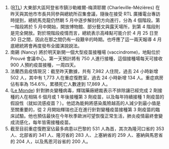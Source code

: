 1. ([RTL](https://bit.ly/3mVivFK)) 大東部大區阿登省市鎮沙勒維爾-梅濟耶爾 (Charleville-Mézières) 在昨天與其他市市長共同參與總統所召集會議，隨後在接受 RTL 廣播電台專訪時提到，總統馬克龍仍然朝 5 月中逐步解封的方向進行，分為 4 個階段。第一階段將於 5 月中開始，開放博物館、部分藝文與露天場所，到第 4 階段則是完全開放。對於現階段疫情而言，總統表示高峰點可能介於 4 月 25 日至 30 日之間，因此在那之間仍有一段艱辛的時期。也呼應了這一兩天報導 4 月底總統將會再度發布全國演說說法。
1. 南錫 (Nancy) 將於明天新開一個大型疫苗接種場 (vaccindrome)，地點位於 Prouvé 會議中心。第一天預計將有 750 人進行接種，這個接種場每天可接收 900 人預約疫苗接種，一周四天。
1. 法蘭西島疫情現況：截至昨天數據，共有 7,982 人住院，過去 24 小時新增 502 人，其中有 1,773 人在重症復甦室，過去 24 小時新增 134 人。重症病房佔有率為 154.6%，累積死亡人數達到 17,869 人。
1. ([Le Monde](https://bit.ly/3ajf9HH)) 針對肺炎變種病毒，輝瑞藥廠總裁表示不排除讓已經完成 2 劑接種的人在相隔 6 個月或 1 年後接種第 3 劑疫苗，以及每年持續接種 1 劑疫苗的假設性（<Grace>就如流感疫苗？</Grace>）。他認為能夠將感染風險越高的人減少到最小值是至關重要的，從 2 月開始輝瑞也正在進行針對變種疫苗接種第 3 劑疫苗的臨床試驗。他也預估最快在今年秋季歐洲可望恢復正常生活，肺炎疫情最終會變成流感化，每年皆需接種疫苗。
1. 截至目前重症復甦室佔最多病患以巴黎的 531 人為首，其次為隆河口省的 353 人、北部省的 341 人、隆河省的 283 人、上塞納省的 259 人、塞納與馬恩省的 204 人，以及馬恩河谷省的 200 人。
